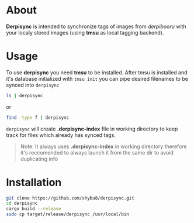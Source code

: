 # About
**Derpisync** is intended to synchronize tags of images from *derpibooru* with your localy stored images (using **tmsu** as local tagging backend).
# Usage
To use **derpisync** you need **tmsu** to be installed.
After tmsu is installed and it's database initialized with `tmsu init` you can pipe desired filenames to be synced into `derpisync`
```bash
ls | derpisync
```
or
```bash
find -type f | derpisync
```
`derpisync` will create **.derpisync-index** file in working directory to keep track for files which already has synced tags.
> Note: It always uses **.derpisync-index** in working directory therefore it's reccomended to always launch it from the same dir to avoid duplicating info
# Installation
```bash
git clone https://github.com/shybu8/derpisync.git
cd derpisync
cargo build --release
sudo cp target/release/derpisync /usr/local/bin
```

